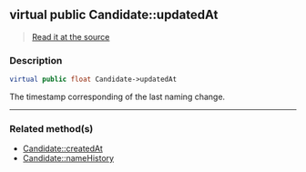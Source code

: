 ## virtual public Candidate::updatedAt

> [Read it at the source](https://github.com/julien-boudry/Condorcet/blob/master/src/Candidate.php#L17)

### Description    

```php
virtual public float Candidate->updatedAt 
```

The timestamp corresponding of the last naming change.
    
---------------------------------------

### Related method(s)      

* [Candidate::createdAt](/Docs/api-reference/Candidate%20Class/Candidate--createdAt.md)    
* [Candidate::nameHistory](/Docs/api-reference/Candidate%20Class/Candidate--nameHistory.md)    

